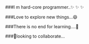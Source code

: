 ###I m hard-core programmer..✨ ✨ ✨ 

###Love to explore new things...😄 

###There is no end for learning....🌱

###👯looking to collaborate... 

<!--
**ShivaliBandi/ShivaliBandi** is a ✨ _special_ ✨ repository because its `README.md` (this file) appears on your GitHub profile.

Here are some ideas to get you started:

- 🔭 I’m currently working on ...
- 🌱 I’m currently learning ...
- 👯 I’m looking to collaborate on ...
- 🤔 I’m looking for help with ...
- 💬 Ask me about ...
- 📫 How to reach me: ...
- 😄 Pronouns: ...
- ⚡ Fun fact: ...
-->

